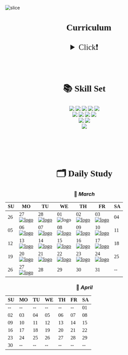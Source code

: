 ![slice](https://capsule-render.vercel.app/api?type=slice&color=F9E000&height=200&text=DKteckin&fontAlign=70&rotate=13&fontAlignY=25&desc=MSA Full Stack Education&descAlign=70.&descAlignY=44)

# <p style= "font-family:NanumSqyare;" align= "center"> 👀 Curriculum </p>

<details>
<summary style= "font-family:NanumSqyare; font-size: 25px;text-align:center;" align= "center"> Click❗ </summary>

<div>

  - [x] 프로그래밍 기초
  - [x] JAVA
  - [x] DB 와 SQL
  - [x] JDBC
  - [ ] Web Client - HTML5,CSS3, javaScript(ES6)
  - [ ] MVC 기반의 Servelet&JSP 
  - [ ] **게시판 구현 학습** Spring FW(DI, MVC, Restful API, JdbcTemplate)
  - [ ] 📍1차 미니 프로젝트 (4.26 ~ 5.2)  
  - [ ] JPA
  - [ ] Spring Boot
  - [ ] Vue.js & Node.js
  - [ ] 📍2차 미니 프로젝트 (5.17 ~ 5.25)
  - [ ] Docker를 활용한 컨테이너 기반 웹 어플리케이션 구현
  - [ ] Cloude 기반 운영 환경 - 쿠버네이트
  - [ ] 📍최종 프로젝트 (6.19 ~ 7.26)
  
</div>
</details>

</br></br>

# <p align="center" style= "font-family:NanumSqyare;"> 📚 Skill Set </p>
<div align= "center"> 
<img src="https://img.shields.io/badge/Java-007396?style=for-the-badge&logo=OpenJDK&logoColor=white"/> 
<img src="https://img.shields.io/badge/Spring-6DB33F?style=for-the-badge&logo=Spring&logoColor=white">
<img src="https://img.shields.io/badge/jpa-FF500A?style=for-the-badge&logo=java&logoColor=white">
<img src="https://img.shields.io/badge/thymeleaf-005F0F?style=for-the-badge&logo=thymeleaf&logoColor=white"> 
<img src="https://img.shields.io/badge/Spring Security-6DB33F?style=for-the-badge&logo=SpringSecurity&logoColor=white"> 
</br>
<img src="https://img.shields.io/badge/JavaScript-F7DF1E?style=flat-square&logo=javascript&logoColor=black"/>
<img src="https://img.shields.io/badge/HTML5-E34F26?style=flat-square&logo=html5&logoColor=white"/>
<img src="https://img.shields.io/badge/CSS3-1572B6?style=flat-square&logo=css3&logoColor=white"/>
<img src="https://img.shields.io/badge/Vue.js-4FC08D?style=flat-square&logo=Vue.js&logoColor=white"/>
</br>
<img src="https://img.shields.io/badge/MySQL-4479A1?style=for-the-badge&logo=MySQL&logoColor=white">
<img src="https://img.shields.io/badge/MongoDB-47A248?style=for-the-badge&logo=MongoDB&logoColor=white">
</br>
<img src="https://img.shields.io/badge/IntelliJ IDEA-000000?style=for-the-badge&logo=IntelliJIDEA&logoColor=white">



</div>
 
</br></br>
</br></br>

#  <P style= "font-family:NanumSqyare;"  align= "center"> 🗂 Daily Study </P>

### <P align= "center"  markdown="1" >  📅 *March*  </P> 

<div align="center" style= "font-family:NanumSqyare; font-size: 25px;">

|SU|MO|TU|WE|TH|FR|SA|
|-|-|-|-|-|-|-|
|26 |27</br> [![logo](https://img.shields.io/badge/day1-FFACAC?style=?style=flat&logoColor=white)](https://github.com/juhee99/Msa-Dkteckin-fullstack/blob/71978a9a7d3a339257f17a17bc13747d9cc16b12/Week01/2023-02-27%20Linux.md)|28</br> [![logo](https://img.shields.io/badge/day2-FFBFA9?style=?style=flat&logoColor=white)](https://github.com/juhee99/Msa-Dkteckin-fullstack/blob/main/Week01/2023-02-28%20Network_Web.md)|01 </br> ![logo](https://img.shields.io/badge/holiday-F9F9F9?style=?style=flat&logoColor=white) |02</br> [![logo](https://img.shields.io/badge/day3-E9EDC9?style=?style=flat&logoColor=white)](https://github.com/juhee99/Msa-Dkteckin-fullstack/blob/main/Week01/2023-03-02%20DataBase.md)|03</br> [![logo](https://img.shields.io/badge/day4-9ED2C6?style=?style=flat&logoColor=white)](https://github.com/juhee99/Msa-Dkteckin-fullstack/blob/main/Week01/2023-03-03%20Git%20%26%20GitHub.md)|04|
|05|06</br> [![logo](https://img.shields.io/badge/day5-FFACAC?style=?style=flat&logoColor=white)](https://github.com/juhee99/Msa-Dkteckin-fullstack/blob/main/Week02/2023-03-06%20JAVA.md)|07 </br> [![logo](https://img.shields.io/badge/day6-FFBFA9?style=?style=flat&logoColor=white)](https://github.com/juhee99/Msa-Dkteckin-fullstack/blob/main/Week02/2023-03-07%20Operator.md)|08 </br> [![logo](https://img.shields.io/badge/day7-FFEBB4?style=?style=flat&logoColor=white)](https://github.com/juhee99/Msa-Dkteckin-fullstack/blob/main/Week02/2023-03-08%20loop.md)|09 </br> [![logo](https://img.shields.io/badge/day7-E9EDC9?style=?style=flat&logoColor=white)](https://github.com/juhee99/Msa-Dkteckin-fullstack/blob/main/Week02/2023-03-10%20Array.md) |10</br> [![logo](https://img.shields.io/badge/day9-9ED2C6?style=?style=flat&logoColor=white)](https://github.com/juhee99/Msa-Dkteckin-fullstack/blob/main/Week02/2023-03-10%20Method.md)|11|
|12|13</br> [![logo](https://img.shields.io/badge/day10-FFACAC?style=?style=flat&logoColor=white)](https://github.com/juhee99/Msa-Dkteckin-fullstack/blob/main/Week03/2023-03-13%20OOP.md)|14</br> [![logo](https://img.shields.io/badge/day11-FFBFA9?style=?style=flat&logoColor=white)](https://github.com/juhee99/Msa-Dkteckin-fullstack/blob/main/Week03/2023-03-14%20Inheritance.md)|15</br> [![logo](https://img.shields.io/badge/day12-FFEBB4?style=?style=flat&logoColor=white)](https://github.com/juhee99/Msa-Dkteckin-fullstack/blob/main/Week03/2023-03-14%20Inheritance.md)|16</br> [![logo](https://img.shields.io/badge/day13-E9EDC9?style=?style=flat&logoColor=white)](https://github.com/juhee99/Msa-Dkteckin-fullstack/blob/main/Week03/2023-03-16%20Interface.md)|17</br> [![logo](https://img.shields.io/badge/day14-9ED2C6?style=?style=flat&logoColor=white)](https://github.com/juhee99/Msa-Dkteckin-fullstack/blob/main/Week03/2023-03-16%20Interface.md)|18|
|19|20</br> [![logo](https://img.shields.io/badge/day15-FFACAC?style=?style=flat&logoColor=white)](https://github.com/juhee99/Msa-Dkteckin-fullstack/blob/main/Week04/2023-03-20%20Generic%2CAPI.md)|21 </br> [![logo](https://img.shields.io/badge/day16-FFBFA9?style=?style=flat&logoColor=white)](https://github.com/juhee99/Msa-Dkteckin-fullstack/blob/main/Week04/2023-03-21%20API.md)|22</br> [![logo](https://img.shields.io/badge/day17-FFEBB4?style=?style=flat&logoColor=white)](https://github.com/juhee99/Msa-Dkteckin-fullstack/blob/main/Week04/2023-03-22%20Serialzation.md)|23 </br> [![logo](https://img.shields.io/badge/day18-E9EDC9?style=?style=flat&logoColor=white)](https://github.com/juhee99/Msa-Dkteckin-fullstack/blob/main/Week04/2023-03-23%20inner%20class%2C%20JDBC.md)|24</br> [![logo](https://img.shields.io/badge/day19-9ED2C6?style=?style=flat&logoColor=white)](https://github.com/juhee99/Msa-Dkteckin-fullstack/blob/main/Week04/2023-03-24%20JDBC2.md)|25|
|26|27</br> [![logo](https://img.shields.io/badge/day15-FFACAC?style=?style=flat&logoColor=white)](https://github.com/juhee99/Msa-Dkteckin-fullstack/blob/main/Week05/2023-03-27%20MVC.md)|28|29|30|31|--|
</div>

### <P align= "center"  markdown="1" >  🌸 *April*  </P> 

<div align="center" style= "font-family:NanumSqyare; font-size: 25px;">

|SU|MO|TU|WE|TH|FR|SA|
|-|-|-|-|-|-|-|
|--|--|--|--|--|--|01|
|02|03|04|05|06|07|08|
|09|10|11|12|13|14|15|
|16|17|18|19|20|21|22|
|23|24|25|26|27|28|29|
|30|--|--|--|--|--|--|

</div
